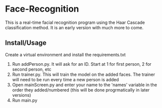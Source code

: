 # Face-Recognition
 
This is a real-time facial recognition program using the Haar Cascade classification method. It is an early version with much more to come. 

## Install/Usage

Create a virtual environment and install the requirements.txt

1) Run addPerson.py. It will ask for an ID. Start at 1 for first person, 2 for second person, etc
2) Run trainer.py. This will train the model on the added faces. The trainer will need to be run every time a new person is added
3) Open mainScreen.py and enter your name to the 'names' variable in the order they added/numbered (this will be done progrmatically in later versions)
4) Run main.py
